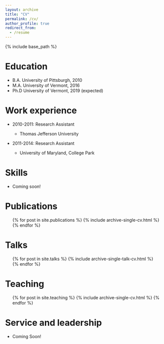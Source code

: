 ```yaml
---
layout: archive
title: "CV"
permalink: /cv/
author_profile: true
redirect_from:
  - /resume
---
```


{% include base_path %}

Education
======
* B.A. University of Pittsburgh, 2010
* M.A. University of Vermont, 2016
* Ph.D University of Vermont, 2019 (expected)

Work experience
======
* 2010-2011: Research Assistant
  * Thomas Jefferson University
  
* 2011-2014: Research Assistant
  * University of Maryland, College Park
  
Skills
======
* Coming soon!

Publications
======
  <ul>{% for post in site.publications %}
    {% include archive-single-cv.html %}
  {% endfor %}</ul>
  
Talks
======
  <ul>{% for post in site.talks %}
    {% include archive-single-talk-cv.html %}
  {% endfor %}</ul>
  
Teaching
======
  <ul>{% for post in site.teaching %}
    {% include archive-single-cv.html %}
  {% endfor %}</ul>
  
Service and leadership
======
* Coming Soon!
